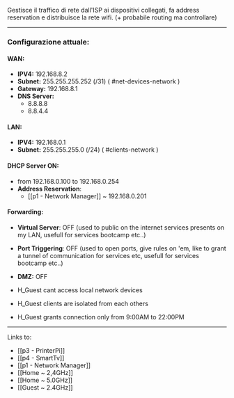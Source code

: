 Gestisce il traffico di rete dall'ISP ai dispositivi collegati, fa address reservation e distribuisce la rete wifi. (+ probabile routing ma controllare) 
 
---
### Configurazione attuale:
#### WAN: 
- **IPV4:** 192.168.8.2
- **Subnet:** 255.255.255.252 (/31) ( #net-devices-network )
- **Gateway:** 192.168.8.1
- **DNS Server:**
	- 8.8.8.8
	- 8.8.4.4
#### LAN:
- **IPV4:** 192.168.0.1
- **Subnet:** 255.255.255.0 (/24) ( #clients-network )
#### DHCP Server ON: 
- from 192.168.0.100 to 192.168.0.254
- **Address Reservation**:
	- [[p1 - Network Manager]] ~ 192.168.0.201 
#### Forwarding: 
- **Virtual Server**: OFF (used to public on the internet services presents on my LAN, usefull for services bootcamp etc..)
- **Port Triggering**: OFF (used to open ports, give rules on 'em, like to grant a tunnel of communication for services etc, usefull for services bootcamp etc..)
- **DMZ:** OFF

- H_Guest cant access local network devices
- H_Guest clients are isolated from each others
- H_Guest grants connection only from 9:00AM to 22:00PM
---

Links to:
- [[p3 - PrinterPi]]
- [[p4 - SmartTv]]
- [[p1 - Network Manager]]
- [[Home ~ 2,4GHz]]
- [[Home ~ 5.0GHz]]
- [[Guest ~ 2.4GHz]]
